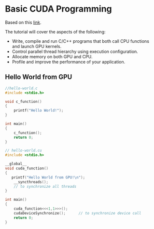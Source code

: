 # Basic CUDA Programming

Based on this [link](https://ulhpc-tutorials.readthedocs.io/en/latest/cuda/).

The tutorial will cover the aspects of the following:

- Write, compile and run C/C++ programs that both call CPU functions and launch GPU kernels.
- Control parallel thread hierarchy using execution configuration.
- Allocate memory on both GPU and CPU.
- Profile and improve the performance of your application.

## Hello World from GPU

```c
//hello-world.c
#include <stdio.h>

void c_function()
{
    printf("Hello World!");
}

int main()
{
    c_function();
    return 0;
}
```

```c
// hello-world.cu 
#include <stdio.h> 

__global__ 
void cuda_function()
{
   printf("Hello World from GPU!\n"); 
    __syncthreads();               
    // to synchronize all threads
}

int main()
{
    cuda_function<<<1,1>>>();
    cudaDeviceSynchronize();      // to synchronize device call
    return 0;
}


```